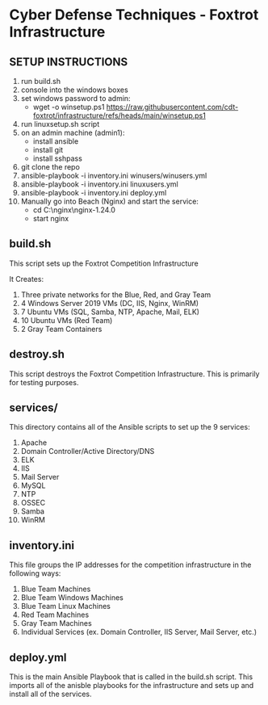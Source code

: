 # Cyber Defense Techniques - Foxtrot Infrastructure

## SETUP INSTRUCTIONS
1. run build.sh
2. console into the windows boxes
3. set windows password to admin:
   - wget -o winsetup.ps1 https://raw.githubusercontent.com/cdt-foxtrot/infrastructure/refs/heads/main/winsetup.ps1
7. run linuxsetup.sh script
8. on an admin machine (admin1):
   - install ansible
   - install git
   - install sshpass
6. git clone the repo
7. ansible-playbook -i inventory.ini winusers/winusers.yml
8. ansible-playbook -i inventory.ini linuxusers.yml
9. ansible-playbook -i inventory.ini deploy.yml
10. Manually go into Beach (Nginx) and start the service:
    - cd C:\nginx\nginx-1.24.0
    - start nginx

## build.sh
This script sets up the Foxtrot Competition Infrastructure

It Creates:
1. Three private networks for the Blue, Red, and Gray Team
2. 4 Windows Server 2019 VMs (DC, IIS, Nginx, WinRM)
3. 7 Ubuntu VMs (SQL, Samba, NTP, Apache, Mail, ELK)
4. 10 Ubuntu VMs (Red Team)
5. 2 Gray Team Containers

## destroy.sh
This script destroys the Foxtrot Competition Infrastructure. This is primarily for testing purposes.

## services/
This directory contains all of the Ansible scripts to set up the 9 services:
1. Apache
2. Domain Controller/Active Directory/DNS
3. ELK
4. IIS
5. Mail Server
6. MySQL
7. NTP
8. OSSEC
9. Samba
10. WinRM

## inventory.ini
This file groups the IP addresses for the competition infrastructure in the following ways:

1. Blue Team Machines
2. Blue Team Windows Machines
3. Blue Team Linux Machines
4. Red Team Machines
5. Gray Team Machines
6. Individual Services (ex. Domain Controller, IIS Server, Mail Server, etc.)

## deploy.yml
This is the main Ansible Playbook that is called in the build.sh script. This imports all of the anisble playbooks for the infrastructure and sets up and install all of the services.
